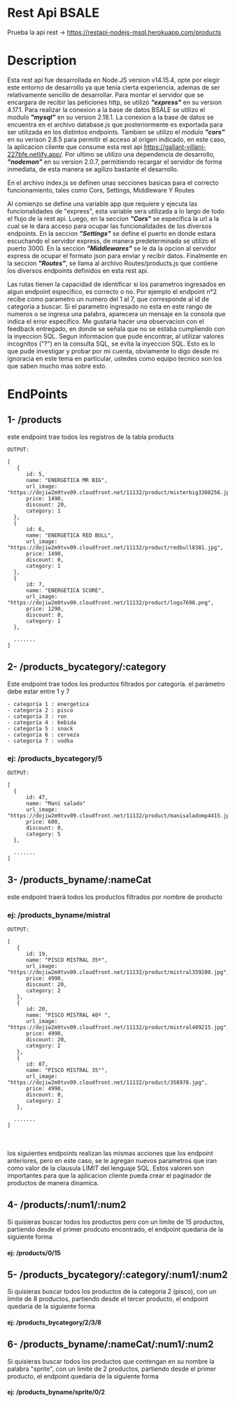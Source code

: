 # Rest Api BSALE
Prueba la api rest -> https://restapi-nodejs-msql.herokuapp.com/products

# Description

Esta rest api fue desarrollada en Node.JS version v14.15.4, opte por elegir este entorno de desarrollo ya que tenia cierta experiencia, ademas de ser relativamente sencillo de desarrollar. Para montar el servidor que se encargara de recibir las peticiones http, se utilizó ***"express"*** en su version 4.17.1. Para realizar la conexion a la base de datos
BSALE se utilizo el modulo ***"mysql"*** en su version 2.18.1. La conexion a la base de datos se encuentra en el archivo database.js que posteriormente es exportada para ser utilizada 
en los distintos endpoints. Tambien se utilizo el modulo ***"cors"*** en su verison 2.8.5 para permitir el acceso al origen indicado, en este caso, la aplicacion cliente que consume esta rest api https://gallant-villani-227bfe.netlify.app/. Por ultimo se utilizo una dependencia de desarrollo, ***"nodemon"*** en su version 2.0.7, permitiendo recargar el servidor de forma inmediata, de esta manera se agilizo bastante el desarrollo.

En el archivo index.js se definen unas secciones basicas para el correcto funcionamiento, tales como Cors, Settings, Middleware Y Routes

Al comienzo se define una variable app que requiere y ejecuta las funcionalidades de "express", esta variable sera utilizada a lo largo de todo el flujo de la rest api.
Luego, en la seccion ***"Cors"*** se especifica la url a la cual se le dara acceso para ocupar las funcionalidades de los diversos endpoints. En la seccion ***"Settings"*** se define el puerto en donde estara escuchando el servidor express, de manera predeterminada se utilizo el puerto 3000. En la seccion ***"Middlewares"*** se le da la opcion al servidor express de ocupar el formato json para enviar y recibir datos. Finalmente en la seccion ***"Routes"***, se llama al archivo Routes/products.js que contiene los diversos endpoints definidos en esta rest api.

Las rutas tienen la capacidad de identificar si los parametros ingresados en algun endpoint especifico, es correcto o no. Por ejemplo el endpoint n°2 recibe como parametro un numero del 1 al 7, que corresponde al id de categoria a buscar. Si el parametro ingresado no esta en este rango de numeros o se ingresa una palabra, aparecera un mensaje en la consola que indica el error especifico. Me gustaria hacer una observacion con el feedback entregado, en donde se señala que no se estaba cumpliendo con la inyeccion SQL. Segun informacion que pude encontrar, al utilizar valores incognitos ("?") en la consulta SQL, se evita la inyeccion SQL. Esto es lo que pude investigar y probar por mi cuenta, obviamente lo digo desde mi ignoracia en este tema en particular, ustedes como equipo tecnico son los que saben mucho mas sobre esto.

# EndPoints

## 1- /products <br/>
este endpoint trae todos los registros de la tabla products

```
OUTPUT:

[
   {
      id: 5,
      name: "ENERGETICA MR BIG",
      url_image: "https://dojiw2m9tvv09.cloudfront.net/11132/product/misterbig3308256.jpg",
      price: 1490,
      discount: 20,
      category: 1
  },
  {
      id: 6,
      name: "ENERGETICA RED BULL",
      url_image: "https://dojiw2m9tvv09.cloudfront.net/11132/product/redbull8381.jpg",
      price: 1490,
      discount: 0,
      category: 1
  },
  {
      id: 7,
      name: "ENERGETICA SCORE",
      url_image: "https://dojiw2m9tvv09.cloudfront.net/11132/product/logo7698.png",
      price: 1290,
      discount: 0,
      category: 1
  },
  
  ....... 
]
```

## 2- /products_bycategory/:category <br/>
Este endpoint trae todos los productos filtrados por categoría. el parámetro debe estar entre 1 y 7 <br/>

```
- categoría 1 : energetica 
- categoría 2 : pisco 
- categoría 3 : ron 
- categoría 4 : bebida  
- categoría 5 : snack 
- categoría 6 : cerveza 
- categoría 7 : vodka 
```


### ej: /products_bycategory/5 <br/>
```
OUTPUT:

[
  {
      id: 47,
      name: "Maní salado"
      url_image: "https://dojiw2m9tvv09.cloudfront.net/11132/product/manisaladomp4415.jpg",
      price: 600,
      discount: 0,
      category: 5
  }, 
  
  ....... 
]
```


## 3- /products_byname/:nameCat 
este endpoint traerá todos los productos filtrados por nombre de producto

### ej: /products_byname/mistral <br/>
```
OUTPUT:

[
   {
      id: 19,
      name: "PISCO MISTRAL 35º",
      url_image: "https://dojiw2m9tvv09.cloudfront.net/11132/product/mistral359200.jpg",
      price: 4990,
      discount: 20,
      category: 2
   },
   {
      id: 20,
      name: "PISCO MISTRAL 40º ",
      url_image: "https://dojiw2m9tvv09.cloudfront.net/11132/product/mistral409215.jpg",
      price: 4990,
      discount: 20,
      category: 2
   },
   {
      id: 87,
      name: "PISCO MISTRAL 35°",
      url_image: "https://dojiw2m9tvv09.cloudfront.net/11132/product/358978.jpg",
      price: 4990,
      discount: 0,
      category: 2
   },
  
  ....... 
]
```

<br/>
<br/>
los siguientes endpoints realizan las mismas acciones que los endpoint anteriores, pero en este caso, se le agregan nuevos parametros que iran como valor de la clausula LIMIT del lenguaje SQL. Estos valoren son importantes para que la aplicacion cliente pueda crear el paginador de productos de manera dinamica. <br/>

## 4- /products/:num1/:num2 
Si quisieras buscar todos los productos pero con un limite de 15 productos, partiendo desde el primer prodcuto encontrado, el endpoint quedaria de la siguiente forma
#### ej: /products/0/15

## 5- /products_bycategory/:category/:num1/:num2
Si quisieras buscar todos los productos de la categoria 2 (pisco), con un limite de 8 productos, partiendo desde el tercer producto, el endpoint quedaria de la siguiente forma
#### ej: /products_bycategory/2/3/8

## 6- /products_byname/:nameCat/:num1/:num2 
Si quisieras buscar todos los productos que contengan en su nombre la palabra "sprite", con un limite de 2 productos, partiendo desde el primer producto, el endpoint quedaria de la siguiente forma
#### ej: /products_byname/sprite/0/2








    

    

